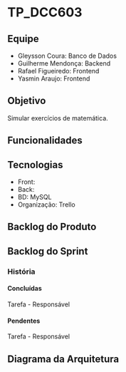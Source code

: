 # TP_DCC603

## Equipe

- Gleysson Coura: Banco de Dados
- Guilherme Mendonça: Backend
- Rafael Figueiredo: Frontend
- Yasmin Araujo: Frontend 

## Objetivo

Simular exercícios de matemática.

## Funcionalidades



## Tecnologias
  
- Front:
- Back:
- BD: MySQL
- Organização: Trello

## Backlog do Produto



## Backlog do Sprint

### História

#### Concluídas

Tarefa - Responsável

#### Pendentes

Tarefa - Responsável

## Diagrama da Arquitetura

